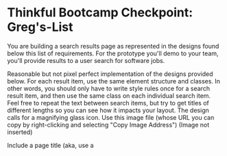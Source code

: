 # Thinkful Bootcamp Checkpoint: Greg's-List 

You are building a search results page as represented in the designs found below this list of requirements. For the prototype you'll demo to your team, you'll provide results to a user search for software jobs.

Reasonable but not pixel perfect implementation of the designs provided below.
For each result item, use the same element structure and classes. In other words, you should only have to write style rules once for a search result item, and then use the same class on each individual search item. Feel free to repeat the text between search items, but try to get titles of different lengths so you can see how it impacts your layout.
The design calls for a magnifying glass icon. Use this image file (whose URL you can copy by right-clicking and selecting "Copy Image Address") (Image not inserted)

Include a page title (aka, use a <title> element) and meta description in the head.

Put the <input> and the element with the magnifying glass in a common <form> element.

Use semantic HTML throughout the page. Take special care on that magnifying glass: are <img> elements meant to be interactive? How can you make a semantic image-like button? Do some Googling!

Don't waste your time looking at how Craiglist (your competitor!) coded up their site, as it doesn't follow best practices.

